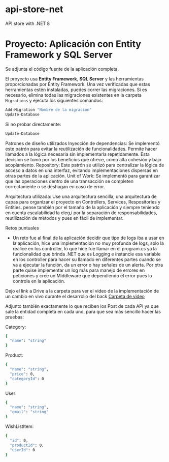 # api-store-net
API store with .NET 8

# Proyecto: Aplicación con Entity Framework y SQL Server

Se adjunta el código fuente de la aplicación completa.

El proyecto usa **Entity Framework**, **SQL Server** y las herramientas proporcionadas por Entity Framework. Una vez verificadas que estas herramientas estén instaladas, puedes correr las migraciones. Si es necesario, elimina todas las migraciones existentes en la carpeta `Migrations` y ejecuta los siguientes comandos:

```bash
Add-Migration "Nombre de la migración"
Update-Database
```

Si no probar directamente:

```bash
Update-Database
```

Patrones de diseño utilizados
Inyección de dependencias: Se implementó este patrón para evitar la reutilización de funcionalidades. Permite hacer llamados a la lógica necesaria sin implementarla repetidamente. Esta decisión se tomó por los beneficios que ofrece, como alta cohesión y bajo acoplamiento.
Repository: Este patrón se utilizó para centralizar la lógica de acceso a datos en una interfaz, evitando implementaciones dispersas en otras partes de la aplicación.
Unit of Work: Se implementó para garantizar que las operaciones dentro de una transacción se completen correctamente o se deshagan en caso de error.

Arquitectura utilizada:
Use una arquitectura sencilla, una arquitectura de capas para organizar el proyecto en Controllers, Services, Respositories y Entities. pense también por el tamaño de la aplicación y siempre teniendo en cuenta escalabilidad la eleg,í por la separación de responsabilidades, reutilización de métodos y pues en fácil de implementar.

Retos puntuales
- Un reto fue al final de la aplicación decidir que tipo de logs iba a usar en la aplicación, hice una implementación no muy profunda de logs, solo la realice en los controller, lo que hice fue llamar en el program.cs ya la funcionalidad que brinda .NET que es Logging e instancie esa variable en los controller para hacer su llamado en diferentes partes cuando se va a ejecutar la función, da un error o hay señales de un alerta. Por otra parte quise implementar un log más para manejo de errores en peticiones y cree un Middleware que dependiendo el error pues lo controla en la aplicación.

Dejo el link a Drive a la carpeta para ver el video de la implementación de un cambio en vivo durante el desarrollo del back
[Carpeta de video](https://drive.google.com/drive/folders/1SlClSMMwvhhT0IRCqzuWNI7RugHFFFNK?usp=sharing)

Adjunto también exactamente lo que reciben los Post de cada API ya que sale la entidad completa en cada uno, para que sea más sencillo hacer las pruebas:

Category:
```bash
{
  "name": "string"
}
```

Product:
```bash
{
  "name": "string",
  "price": 0,
  "categoryId": 0
}
```
User:
```bash
{
  "name": "string",
  "email": "string"
}
```
WishListItem:
```bash
{
  "id": 0,
  "productId": 0,
  "userId": 0
}
```
